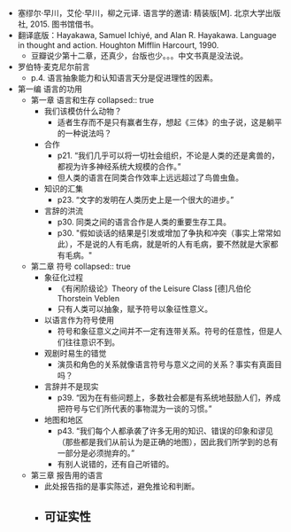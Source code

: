 - 塞缪尔·早川，艾伦·早川，柳之元译. 语言学的邀请: 精装版[M]. 北京大学出版社, 2015. 图书馆借书。
- 翻译底版：Hayakawa, Samuel Ichiyé, and Alan R. Hayakawa. Language in thought and action. Houghton Mifflin Harcourt, 1990.
	- 豆瓣说少第十二章，还真少，台版也少。。。中文书真是没法说。
- 罗伯特·麦克尼尔前言
	- p.4. 语言抽象能力和认知语言天分是促进理性的因素。
- 第一编 语言的功用
	- 第一章 语言和生存
	  collapsed:: true
		- 我们该模仿什么动物？
			- 适者生存而不是只有赢者生存，想起《三体》的虫子说，这是躺平的一种说法吗？
		- 合作
			- p21. “我们几乎可以将一切社会组织，不论是人类的还是禽兽的，都视为许多神经系统大规模的合作。”
			- 但人类的语言在同类合作效率上远远超过了鸟兽虫鱼。
		- 知识的汇集
			- p23. “文字的发明在人类历史上是一个很大的进步。”
		- 言辞的洪流
			- p30. 同类之间的语言合作是人类的重要生存工具。
			- p30. "假如谈话的结果是引发或增加了争执和冲突（事实上常常如此），不是说的人有毛病，就是听的人有毛病，要不然就是大家都有毛病。"
	- 第二章 符号
	  collapsed:: true
		- 象征化过程
			- 《有闲阶级论》Theory of the Leisure Class [德]凡伯伦 Thorstein Veblen
			- 只有人类可以抽象，赋予符号以象征性意义。
		- 以语言作为符号使用
			- 符号和象征意义之间并不一定有连带关系。符号的任意性，但是人们往往意识不到。
		- 观剧时易生的错觉
			- 演员和角色的关系就像语言符号与意义之间的关系？事实有真面目吗？
		- 言辞并不是现实
			- p39. “因为在有些问题上，多数社会都是有系统地鼓励人们，养成把符号与它们所代表的事物混为一谈的习惯。”
		- 地图和地区
			- p43. “我们每个人都承袭了许多无用的知识、错误的印象和谬见（那些都是我们从前认为是正确的地图），因此我们所学到的总有一部分是必须抛弃的。”
			- 有别人说错的，还有自己听错的。
	- 第三章 报告用的语言
		- 此处报告指的是事实陈述，避免推论和判断。
		- 可证实性
			-